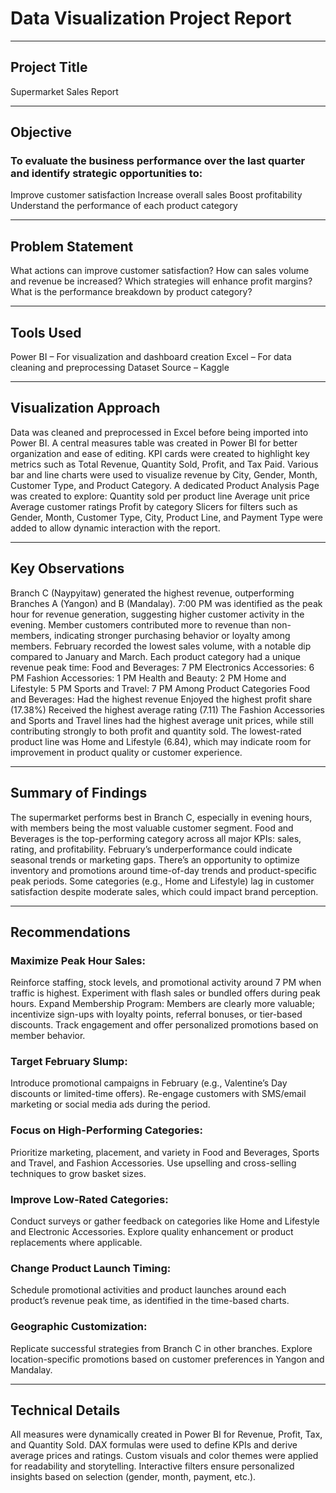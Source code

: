 # Data Visualization Project Report

---
## Project Title
Supermarket Sales Report

---
## Objective
### To evaluate the business performance over the last quarter and identify strategic opportunities to:
Improve customer satisfaction
Increase overall sales
Boost profitability
Understand the performance of each product category

---
## Problem Statement
What actions can improve customer satisfaction?
How can sales volume and revenue be increased?
Which strategies will enhance profit margins?
What is the performance breakdown by product category?

---
## Tools Used
Power BI – For visualization and dashboard creation
Excel – For data cleaning and preprocessing
Dataset Source – Kaggle

---
## Visualization Approach
Data was cleaned and preprocessed in Excel before being imported into Power BI.
A central measures table was created in Power BI for better organization and ease of editing.
KPI cards were created to highlight key metrics such as Total Revenue, Quantity Sold, Profit, and Tax Paid.
Various bar and line charts were used to visualize revenue by City, Gender, Month, Customer Type, and Product Category.
A dedicated Product Analysis Page was created to explore:
Quantity sold per product line
Average unit price
Average customer ratings
Profit by category
Slicers for filters such as Gender, Month, Customer Type, City, Product Line, and Payment Type were added to allow dynamic interaction with the report.

---
## Key Observations
Branch C (Naypyitaw) generated the highest revenue, outperforming Branches A (Yangon) and B (Mandalay).
7:00 PM was identified as the peak hour for revenue generation, suggesting higher customer activity in the evening.
Member customers contributed more to revenue than non-members, indicating stronger purchasing behavior or loyalty among members.
February recorded the lowest sales volume, with a notable dip compared to January and March.
Each product category had a unique revenue peak time:
Food and Beverages: 7 PM
Electronics Accessories: 6 PM
Fashion Accessories: 1 PM
Health and Beauty: 2 PM
Home and Lifestyle: 5 PM
Sports and Travel: 7 PM
Among Product Categories 
Food and Beverages:
Had the highest revenue
Enjoyed the highest profit share (17.38%)
Received the highest average rating (7.11)
The Fashion Accessories and Sports and Travel lines had the highest average unit prices, while still contributing strongly to both profit and quantity sold.
The lowest-rated product line was Home and Lifestyle (6.84), which may indicate room for improvement in product quality or customer experience.

---
## Summary of Findings
The supermarket performs best in Branch C, especially in evening hours, with members being the most valuable customer segment.
Food and Beverages is the top-performing category across all major KPIs: sales, rating, and profitability.
February’s underperformance could indicate seasonal trends or marketing gaps.
There’s an opportunity to optimize inventory and promotions around time-of-day trends and product-specific peak periods.
Some categories (e.g., Home and Lifestyle) lag in customer satisfaction despite moderate sales, which could impact brand perception.

---
## Recommendations
### Maximize Peak Hour Sales:
Reinforce staffing, stock levels, and promotional activity around 7 PM when traffic is highest.
Experiment with flash sales or bundled offers during peak hours.
Expand Membership Program:
Members are clearly more valuable; incentivize sign-ups with loyalty points, referral bonuses, or tier-based discounts.
Track engagement and offer personalized promotions based on member behavior.

### Target February Slump:
Introduce promotional campaigns in February (e.g., Valentine’s Day discounts or limited-time offers).
Re-engage customers with SMS/email marketing or social media ads during the period.

### Focus on High-Performing Categories:
Prioritize marketing, placement, and variety in Food and Beverages, Sports and Travel, and Fashion Accessories.
Use upselling and cross-selling techniques to grow basket sizes.

### Improve Low-Rated Categories:
Conduct surveys or gather feedback on categories like Home and Lifestyle and Electronic Accessories.
Explore quality enhancement or product replacements where applicable.

### Change Product Launch Timing:
Schedule promotional activities and product launches around each product’s revenue peak time, as identified in the time-based charts.

### Geographic Customization:
Replicate successful strategies from Branch C in other branches.
Explore location-specific promotions based on customer preferences in Yangon and Mandalay.

---
## Technical Details
All measures were dynamically created in Power BI for Revenue, Profit, Tax, and Quantity Sold.
DAX formulas were used to define KPIs and derive average prices and ratings.
Custom visuals and color themes were applied for readability and storytelling.
Interactive filters ensure personalized insights based on selection (gender, month, payment, etc.).




